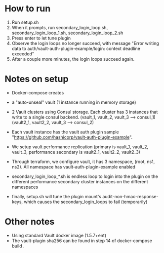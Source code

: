 # How to run

1.  Run setup.sh
1.  When it prompts, run secondary_login_loop.sh, secondary_login_loop_1.sh, secondary_login_loop_2.sh
1.  Press enter to let tune plugin
1.  Observe the login loops no longer succeed, with message "Error writing data to auth/vault-auth-plugin-example/login: context deadline exceeded"
1.  After a couple more minutes, the login loops succeed again.

# Notes on setup

- Docker-compose creates
- a "auto-unseal" vault (1 instance running in memory storage)
- 2 Vault clusters using Consul storage.   Each cluster has 3 instances that write to a single consul backend.   (vault_1, vault_2, vault_3 --> consul_1) (vault2_1, vault2_2, vault_3 --> consul_2)
- Each vault instance has the vault auth plugin sample "https://github.com/hashicorp/vault-auth-plugin-example".
- We setup vault performance replication (primary is vault_1, vault_2, vault_3,  performance secondary is vault2_1, vault2_2, vault2_3)
- Through terraform, we configure vault, it has 3 namespace, (root, ns1, ns2).  All namespace has vault-auth-plugin-example enabled
- secondary_login_loop_\*.sh is endless loop to login into the plugin on the different performance secondary cluster instances on the different namespaces

- finally, setup.sh will tune the plugin mount's audit-non-hmac-response-keys, which causes the secondary_login_loops to fail (temporarily)

# Other notes

- Using standard Vault docker image (1.5.7+ent)
- The vault-plugin sha256 can be found in step 14 of docker-compose build .
